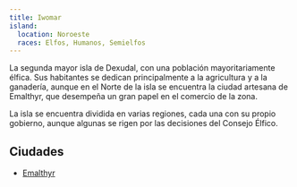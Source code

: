 ```yaml
---
title: Iwomar
island:
  location: Noroeste
  races: Elfos, Humanos, Semielfos
---
```


La segunda mayor isla de Dexudal, con una población mayoritariamente élfica. Sus habitantes se dedican principalmente a la agricultura y a la ganadería, aunque en el Norte de la isla se encuentra la ciudad artesana de Emalthyr, que desempeña un gran papel en el comercio de la zona.

La isla se encuentra dividida en varias regiones, cada una con su propio gobierno, aunque algunas se rigen por las decisiones del Consejo Élfico.

## Ciudades

* [Emalthyr](iwomar/emalthyr.md)
